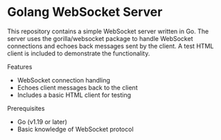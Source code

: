# Golang WebSocket Server

This repository contains a simple WebSocket server written in Go. The server uses the gorilla/websocket package to handle WebSocket connections and echoes back messages sent by the client. A test HTML client is included to demonstrate the functionality.

Features
 - WebSocket connection handling
 - Echoes client messages back to the client
 - Includes a basic HTML client for testing

Prerequisites
 - Go (v1.19 or later)
 - Basic knowledge of WebSocket protocol